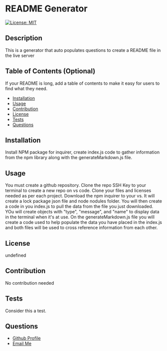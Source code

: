 # README Generator
  
[![License: MIT](https://img.shields.io/badge/License-MIT-yellow.svg)](https://opensource.org/licenses/MIT)

  ## Description

This is a generator that auto populates questions to create a README file in the live server

## Table of Contents (Optional)

If your README is long, add a table of contents to make it easy for users to find what they need.

- [Installation](#installation)
- [Usage](#usage)
- [Contribution](#contribution)
- [License](#license)
- [Tests](#tests)
- [Questions](#questions)

## Installation

Install NPM package for inquirer, create index.js code to gather information from the npm library along with the generateMarkdown.js file.

## Usage

You must create a github repository. Clone the repo SSH Key to your terminal to create a new repo on vs code. Clone your files and licenses needed as per each project. Download the npm inquirer to your vs. It will create a lock package json file and node nodules folder. You will then create a code in you index.js to pull the data from the file you just downloaded. YOu will create objects with "type", "message", and "name" to display data in the terminal when it's at use. On the generateMarkdown.js file you will create a code used to help populate the data you have placed in the index.js and both files will be used to cross reference information from each other.


## License

undefined


## Contribution

No contribution needed

## Tests

Consider this a test.

## Questions

<ul>
<li> <a href="https://github.com/https://github.com/LinaQ97">Github Profile </a> </li>
<li> <a href="mailto:lquintana479@gmail.com">Email Me </a> </li>
</ul>

